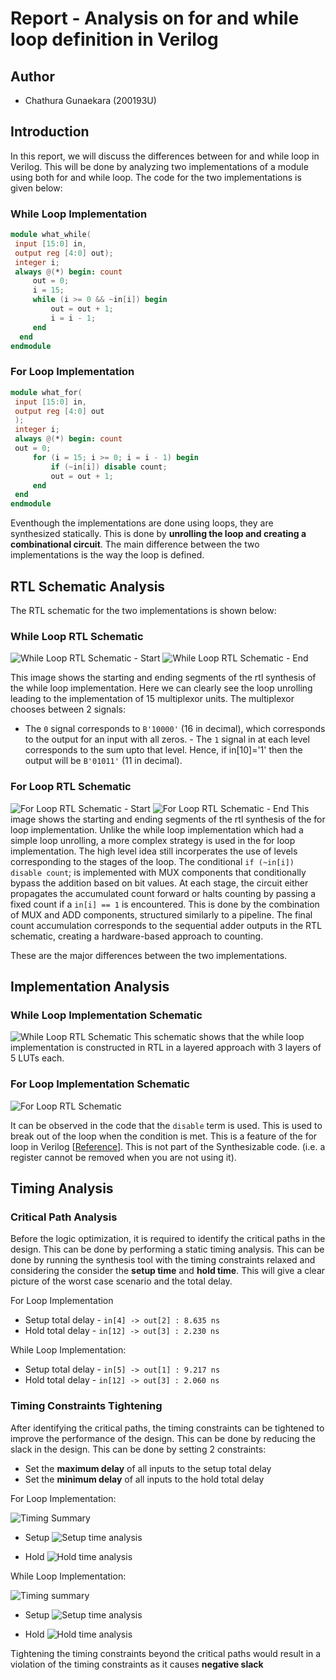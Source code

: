 # Report - Analysis on for and while loop definition in Verilog

## Author
- Chathura Gunaekara (200193U)

## Introduction
In this report, we will discuss the differences between for and while loop in Verilog. This will be done by analyzing two implementations of a module using both for and while loop. The code for the two implementations is given below:

### While Loop Implementation
```verilog
module what_while(
 input [15:0] in,
 output reg [4:0] out);
 integer i;
 always @(*) begin: count
     out = 0;
     i = 15;
     while (i >= 0 && ~in[i]) begin
         out = out + 1;
         i = i - 1;
     end
  end
endmodule 
```

### For Loop Implementation
```verilog
module what_for(
 input [15:0] in,
 output reg [4:0] out
 );
 integer i;
 always @(*) begin: count
 out = 0;
     for (i = 15; i >= 0; i = i - 1) begin
         if (~in[i]) disable count;
         out = out + 1;
     end
 end
endmodule
```
Eventhough the implementations are done using loops, they are synthesized statically. This is done by **unrolling the loop and creating a combinational circuit**. The main difference between the two implementations is the way the loop is defined.

## RTL Schematic Analysis

The RTL schematic for the two implementations is shown below:

### While Loop RTL Schematic

![While Loop RTL Schematic - Start](./ValidationProj/images/while_loop_start.png)
![While Loop RTL Schematic - End](./ValidationProj/images/while_loop_end.png)

This image shows the starting and ending segments of the rtl synthesis of the while loop implementation. Here we can clearly see the loop unrolling leading to the implementation of 15 multiplexor units. The multiplexor chooses between 2 signals:
- The `0` signal corresponds to `B'10000'` (16 in decimal), which corresponds to the output for an input with all zeros. - The `1` signal in at each level corresponds to the sum upto that level. Hence, if in[10]='1' then the output will be `B'01011'` (11 in decimal).

### For Loop RTL Schematic

![For Loop RTL Schematic - Start](./ValidationProj/images/for_loop_start.png)
![For Loop RTL Schematic - End](./ValidationProj/images/for_loop_end.png)
This image shows the starting and ending segments of the rtl synthesis of the for loop implementation. Unlike the while loop implementation which had a simple loop unrolling, a more complex strategy is used in the for loop implementation. The high level idea still incorperates the use of levels corresponding to the stages of the loop.
The conditional `if (~in[i]) disable count`; is implemented with MUX components that conditionally bypass the addition based on bit values. At each stage, the circuit either propagates the accumulated count forward or halts counting by passing a fixed count if a `in[i] == 1` is encountered. This is done by the combination of MUX and ADD components, structured similarly to a pipeline. The final count accumulation corresponds to the sequential adder outputs in the RTL schematic, creating a hardware-based approach to counting.

These are the major differences between the two implementations.

## Implementation Analysis

### While Loop Implementation Schematic
![While Loop RTL Schematic](./ValidationProj/images/while_loop_rtl.png)
This schematic shows that the while loop implementation is constructed in RTL in a layered approach with 3 layers of 5 LUTs each.

### For Loop Implementation Schematic
![For Loop RTL Schematic](./ValidationProj/images/for_loop_rtl.png)

It can be observed in the code that the `disable` term is used. This is used to break out of the loop when the condition is met. This is a feature of the for loop in Verilog [[Reference](https://peterfab.com/ref/verilog/verilog_renerta/source/vrg00012.htm)]. This is not part of the Synthesizable code. (i.e. a register cannot be removed when you are not using it). 


## Timing Analysis

### Critical Path Analysis
Before the logic optimization, it is required to identify the critical paths in the design. This can be done by performing a static timing analysis. This can be done by running the synthesis tool with the timing constraints relaxed and considering the consider the __setup time__ and __hold time__. This will give a clear picture of the worst case scenario and the total delay.

For Loop Implementation 
- Setup total delay - `in[4] -> out[2] : 8.635 ns`
- Hold total delay - `in[12] -> out[3] : 2.230 ns`


While Loop Implementation: 
- Setup total delay - `in[5] -> out[1] : 9.217 ns`
- Hold total delay - `in[12] -> out[3] : 2.060 ns`

### Timing Constraints Tightening
After identifying the critical paths, the timing constraints can be tightened to improve the performance of the design. This can be done by reducing the slack in the design. This can be done by setting 2 constraints:
- Set the **maximum delay** of all inputs to the setup total delay
- Set the **minimum delay** of all inputs to the hold total delay

For Loop Implementation:

![Timing Summary](./ValidationProj/images/for_loop_constraints.png)

- Setup
![Setup time analysis](./ValidationProj/images/for_loop_setup.png)

- Hold
![Hold time analysis](./ValidationProj/images/for_loop_hold.png)

While Loop Implementation:

![Timing summary](./ValidationProj/images/while_loop_constraints.png)

- Setup
![Setup time analysis](./ValidationProj/images/while_loop_setup.png)

- Hold
![Hold time analysis](./ValidationProj/images/while_loop_hold.png)

Tightening the timing constraints beyond the critical paths would result in a violation of the timing constraints as it causes **negative slack**
